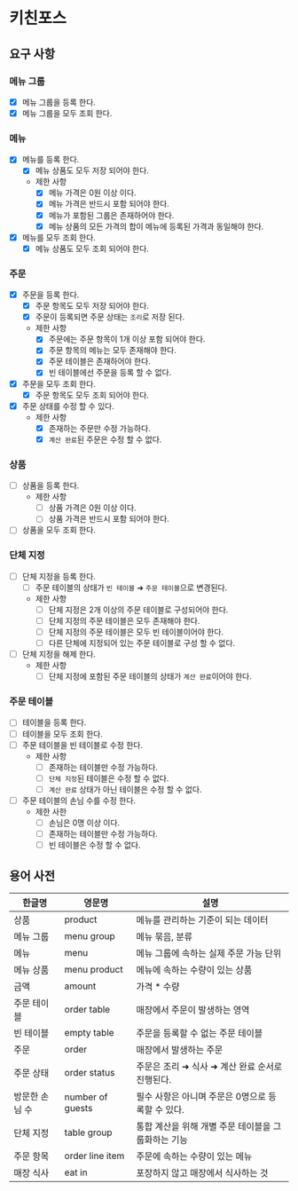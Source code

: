 # 키친포스

## 요구 사항

### 메뉴 그룹

- [x] 메뉴 그룹을 등록 한다.
- [x] 메뉴 그룹을 모두 조회 한다.

### 메뉴

- [x] 메뉴를 등록 한다.
    - [x] 메뉴 상품도 모두 저장 되어야 한다.
    - 제한 사항
        - [x] 메뉴 가격은 0원 이상 이다.
        - [x] 메뉴 가격은 반드시 포함 되어야 한다.
        - [x] 메뉴가 포함된 그룹은 존재하어야 한다.
        - [x] 메뉴 상품의 모든 가격의 합이 메뉴에 등록된 가격과 동일해야 한다.

- [x] 메뉴를 모두 조회 한다.
    - [x] 메뉴 상품도 모두 조회 되어야 한다.

### 주문

- [x] 주문을 등록 한다.
    - [x] 주문 항목도 모두 저장 되어야 한다.
    - [x] 주문이 등록되면 주문 상태는 `조리`로 저장 된다.
    - 제한 사항
        - [x] 주문에는 주문 항목이 1개 이상 포함 되어야 한다.
        - [x] 주문 항목의 메뉴는 모두 존재해야 한다.
        - [x] 주문 테이블은 존재하어야 한다.
        - [x] 빈 테이블에선 주문을 등록 할 수 없다.

- [x] 주문을 모두 조회 한다.
    - [x] 주문 항목도 모두 조회 되어야 한다.

- [x] 주문 상태를 수정 할 수 있다.
    - 제한 사항
        - [x] 존재하는 주문만 수정 가능하다.
        - [x] `계산 완료`된 주문은 수정 할 수 없다.

### 상품

- [ ] 상품을 등록 한다.
    - 제한 사항
        - [ ] 상품 가격은 0원 이상 이다.
        - [ ] 상품 가격은 반드시 포함 되어야 한다.

- [ ] 상품을 모두 조회 한다.

### 단체 지정

- [ ] 단체 지정을 등록 한다.
    - [ ] 주문 테이블의 상태가 `빈 테이블` ➜ `주문 테이블`으로 변경된다.
    - 제한 사항
        - [ ] 단체 지정은 2개 이상의 주문 테이블로 구성되어야 한다.
        - [ ] 단체 지정의 주문 테이블은 모두 존재해야 한다.
        - [ ] 단체 지정의 주문 테이블은 모두 빈 테이블이어야 한다.
        - [ ] 다른 단체에 지정되어 있는 주문 테이블로 구성 할 수 없다.

- [ ] 단체 지정을 해제 한다.
    - 제한 사항
        - [ ] 단체 지정에 포함된 주문 테이블의 상태가 `계산 완료`이어야 한다.

### 주문 테이블

- [ ] 테이블을 등록 한다.
- [ ] 테이블을 모두 조회 한다.
- [ ] 주문 테이블을 빈 테이블로 수정 한다.
    - 제한 사항
        - [ ] 존재하는 테이블만 수정 가능하다.
        - [ ] `단체 지정`된 테이블은 수정 할 수 없다.
        - [ ] `계산 완료` 상태가 아닌 테이블은 수정 할 수 없다.

- [ ] 주문 테이블의 손님 수를 수정 한다.
    - 제한 사한
        - [ ] 손님은 0명 이상 이다.
        - [ ] 존재하는 테이블만 수정 가능하다.
        - [ ] 빈 테이블은 수정 할 수 없다.

## 용어 사전

| 한글명      | 영문명              | 설명                            |
|----------|------------------|-------------------------------|
| 상품       | product          | 메뉴를 관리하는 기준이 되는 데이터           |
| 메뉴 그룹    | menu group       | 메뉴 묶음, 분류                     |
| 메뉴       | menu             | 메뉴 그룹에 속하는 실제 주문 가능 단위        |
| 메뉴 상품    | menu product     | 메뉴에 속하는 수량이 있는 상품             |
| 금액       | amount           | 가격 * 수량                       |
| 주문 테이블   | order table      | 매장에서 주문이 발생하는 영역              |
| 빈 테이블    | empty table      | 주문을 등록할 수 없는 주문 테이블           |
| 주문       | order            | 매장에서 발생하는 주문                  |
| 주문 상태    | order status     | 주문은 조리 ➜ 식사 ➜ 계산 완료 순서로 진행된다. |
| 방문한 손님 수 | number of guests | 필수 사항은 아니며 주문은 0명으로 등록할 수 있다. |
| 단체 지정    | table group      | 통합 계산을 위해 개별 주문 테이블을 그룹화하는 기능 |
| 주문 항목    | order line item  | 주문에 속하는 수량이 있는 메뉴             |
| 매장 식사    | eat in           | 포장하지 않고 매장에서 식사하는 것           |
